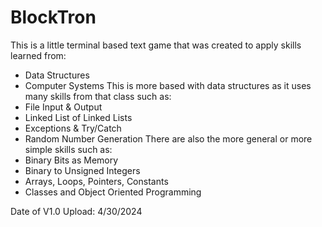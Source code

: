 # BlockTron
This is a little terminal based text game that was created to apply skills learned from:
  - Data Structures
  - Computer Systems
This is more based with data structures as it uses many skills from that class such as:
  - File Input & Output
  - Linked List of Linked Lists
  - Exceptions & Try/Catch
  - Random Number Generation
There are also the more general or more simple skills such as:
  - Binary Bits as Memory
  - Binary to Unsigned Integers
  - Arrays, Loops, Pointers, Constants
  - Classes and Object Oriented Programming

Date of V1.0 Upload: 4/30/2024
